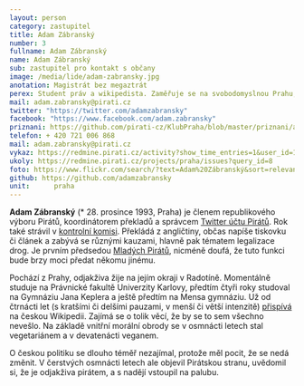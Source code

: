 ```yaml
---
layout: person
category: zastupitel
title: Adam Zábranský
number: 3
fullname: Adam Zábranský
name: Adam Zábranský
sub: zastupitel pro kontakt s občany
image: /media/lide/adam-zabransky.jpg
anotation: Magistrát bez megaztrát
perex: Student práv a wikipedista. Zaměřuje se na svobodomyslnou Prahu, sběr podnětů od občanů, právní analýzu dokumentů.
mail: adam.zabransky@pirati.cz
twitter: "https://twitter.com/adamzabransky"
facebook: "https://www.facebook.com/adam.zabransky"
priznani: https://github.com/pirati-cz/KlubPraha/blob/master/priznani/adam-zabransky.md
telefon: + 420 721 006 868
mail: adam.zabransky@pirati.cz
vykaz: https://redmine.pirati.cz/activity?show_time_entries=1&user_id=16
ukoly: https://redmine.pirati.cz/projects/praha/issues?query_id=8
foto: https://www.flickr.com/search/?text=Adam%20Zábranský&sort=relevance&user_id=68741528%40N03
github: https://github.com/adamzabransky
unit:      praha
---
```


**Adam Zábranský** (* 28. prosince 1993, Praha) je členem republikového výboru Pirátů, koordinátorem překladů a správcem [Twitter účtu Pirátů](https///twitter.com/PiratePartyCZ). Rok také strávil v [kontrolní komisi](/kk/start). Překládá z angličtiny, občas napíše tiskovku či článek a zabývá se různými kauzami, hlavně pak tématem legalizace drog. Je prvním předsedou [Mladých Pirátů](http://mladipirati.cz/index.php?title=Hlavn%C3%AD_strana), nicméně doufá, že tuto funkci bude brzy moci předat někomu jinému.

Pochází z Prahy, odjakživa žije na jejím okraji v Radotíně. Momentálně studuje na Právnické fakultě Univerzity Karlovy, předtím čtyři roky studoval na Gymnáziu Jana Keplera a ještě předtím na Mensa gymnáziu. Už od čtrnácti let (s kratšími či delšími pauzami, v menší či větší intenzitě) [přispívá](http://cs.wikipedia.org/wiki/Wikipedista:Adam_Z%C3%A1bransk%C3%BD) na českou Wikipedii. Zajímá se o tolik věcí, že by se to sem všechno nevešlo. Na základě vnitřní morální obrody se v osmnácti letech stal vegetariánem a v devatenácti veganem.

O českou politiku se dlouho téměř nezajímal, protože měl pocit, že se nedá změnit. V čerstvých osmnácti letech ale objevil Pirátskou stranu, uvědomil si, že je odjakživa pirátem, a s nadějí vstoupil na palubu.
